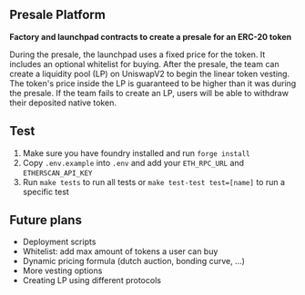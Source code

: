 ## Presale Platform

**Factory and launchpad contracts to create a presale for an ERC-20 token**

During the presale, the launchpad uses a fixed price for the token. It includes an optional whitelist for buying. After the presale, the team can create a liquidity pool (LP) on UniswapV2 to begin the linear token vesting. The token's price inside the LP is guaranteed to be higher than it was during the presale. If the team fails to create an LP, users will be able to withdraw their deposited native token.

## Test

1. Make sure you have foundry installed and run `forge install`
2. Copy `.env.example` into `.env` and add your `ETH_RPC_URL` and `ETHERSCAN_API_KEY`
3. Run `make tests` to run all tests or `make test-test test=[name]` to run a specific test

 
## Future plans

- Deployment scripts
- Whitelist: add max amount of tokens a user can buy
- Dynamic pricing formula (dutch auction, bonding curve, ...)
- More vesting options
- Creating LP using different protocols
